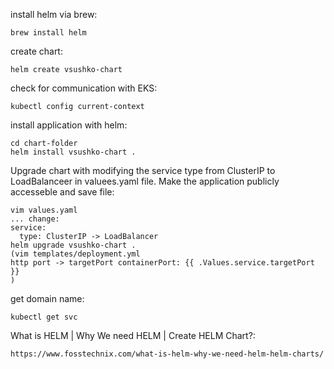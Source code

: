 install helm via brew:
```
brew install helm
```
create chart:
```
helm create vsushko-chart
```
check for communication with EKS:
```
kubectl config current-context
```

install application with helm:
```
cd chart-folder
helm install vsushko-chart .
```
Upgrade chart with modifying the service type from ClusterIP to LoadBalanceer in valuees.yaml file.
Make the application publicly accesseble and save file:
```
vim values.yaml
... change:
service:
  type: ClusterIP -> LoadBalancer
helm upgrade vsushko-chart .
(vim templates/deployment.yml
http port -> targetPort containerPort: {{ .Values.service.targetPort }}
)
```
get domain name:
```
kubectl get svc
```
What is HELM | Why We need HELM | Create HELM Chart?:
```
https://www.fosstechnix.com/what-is-helm-why-we-need-helm-helm-charts/
```
